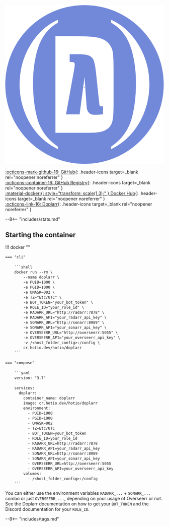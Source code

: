 <div class="image-logo"><img src="/img/image-logos/doplarr.svg" alt="logo"></div>

[:octicons-mark-github-16: GitHub](https://github.com/hotio/doplarr){: .header-icons target=_blank rel="noopener noreferrer" }  
[:octicons-container-16: GitHub Registry](https://github.com/orgs/hotio/packages/container/package/doplarr){: .header-icons target=_blank rel="noopener noreferrer" }  
[:material-docker:{: style="transform: scale(1.3);" } Docker Hub](https://hub.docker.com/r/hotio/doplarr){: .header-icons target=_blank rel="noopener noreferrer" }  
[:octicons-link-16: Doplarr](https://github.com/kiranshila/doplarr){: .header-icons target=_blank rel="noopener noreferrer" }  

--8<-- "includes/stats.md"

## Starting the container

!!! docker ""

    === "cli"

        ```shell
        docker run --rm \
            --name doplarr \
            -e PUID=1000 \
            -e PGID=1000 \
            -e UMASK=002 \
            -e TZ="Etc/UTC" \
            -e BOT_TOKEN="your_bot_token" \
            -e ROLE_ID="your_role_id" \
            -e RADARR_URL="http://radarr:7878" \
            -e RADARR_API="your_radarr_api_key" \
            -e SONARR_URL="http://sonarr:8989" \
            -e SONARR_API="your_sonarr_api_key" \
            -e OVERSEERR_URL="http://overseerr:5055" \
            -e OVERSEERR_API="your_overseerr_api_key" \
            -v /<host_folder_config>:/config \
            cr.hotio.dev/hotio/doplarr
        ```

    === "compose"

        ```yaml
        version: "3.7"

        services:
          doplarr:
            container_name: doplarr
            image: cr.hotio.dev/hotio/doplarr
            environment:
              - PUID=1000
              - PGID=1000
              - UMASK=002
              - TZ=Etc/UTC
              - BOT_TOKEN=your_bot_token
              - ROLE_ID=your_role_id
              - RADARR_URL=http://radarr:7878
              - RADARR_API=your_radarr_api_key
              - SONARR_URL=http://sonarr:8989
              - SONARR_API=your_sonarr_api_key
              - OVERSEERR_URL=http://overseerr:5055
              - OVERSEERR_API=your_overseerr_api_key
            volumes:
              - /<host_folder_config>:/config
        ```

You can either use the environment variables `RADARR_...` + `SONARR_...` combo or just `OVERSEERR_...`, depending on your usage of Overseerr or not. See the Doplarr documentation on how to get your `BOT_TOKEN` and the Discord documentation for your `ROLE_ID`.

--8<-- "includes/tags.md"
